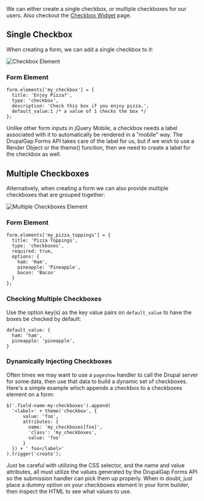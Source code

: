 We can either create a single checkbox, or multiple checkboxes for our users. Also checkout the [Checkbox Widget](../../Widgets/Checkbox_Widget) page.

## Single Checkbox

When creating a form, we can add a single checkbox to it:

![Checkbox Element](http://drupalgap.org/sites/default/files/checkbox.png)

### Form Element

```
form.elements['my_checkbox'] = {
  title: 'Enjoy Pizza?',
  type: 'checkbox',
  description: 'Check this box if you enjoy pizza.',
  default_value:1 /* a value of 1 checks the box */
};
```

Unlike other form inputs in jQuery Mobile, a checkbox needs a label associated with it to automatically be rendered in a "mobile" way. The DrupalGap Forms API takes care of the label for us, but if we wish to use a Render Object or the theme() function, then we need to create a label for the checkbox as well.

## Multiple Checkboxes

Alternatively, when creating a form we can also provide multiple checkboxes that are grouped together:

![Multiple Checkboxes Element](http://drupalgap.org/sites/default/files/checkboxes.png)

### Form Element

```
form.elements['my_pizza_toppings'] = {
  title: 'Pizza Toppings',
  type: 'checkboxes',
  required: true,
  options: {
    ham: 'Ham',
    pineapple: 'Pineapple',
    bacon: 'Bacon'
  }
};
```

### Checking Multiple Checkboxes

Use the option key(s) as the key value pairs on `default_value` to have the boxes be checked by default:

```
default_value: {
  ham: 'ham',
  pineapple: 'pineapple',
}
```

### Dynamically Injecting Checkboxes

Often times we may want to use a `pageshow` handler to call the Drupal server for some data, then use that data to build a dynamic set of checkboxes. Here's a simple example which appends a checkbox to a checkboxes element on a form:

```
$('.field-name-my-checkboxes').append(
  '<label>' + theme('checkbox', {
      value: 'foo',
      attributes: {
        name: 'my_checkboxes[foo]',
        'class': 'my_checkboxes',
        value: 'foo'
      }
  }) + ' foo</label>'
).trigger('create');
```

Just be careful with utilizing the CSS selector, and the name and value attributes, all must utilize the values generated by the DrupalGap Forms API so the submission handler can pick them up properly. When in doubt, just place a dummy option on your checkboxes element in your form builder, then inspect the HTML to see what values to use.